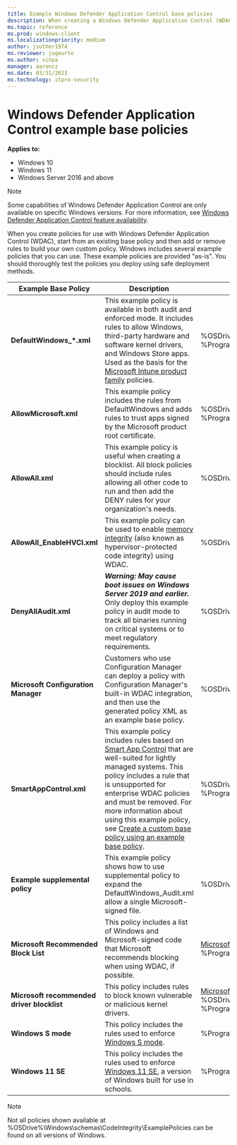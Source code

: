 ```yaml
---
title: Example Windows Defender Application Control base policies
description: When creating a Windows Defender Application Control (WDAC) policy for an organization, start from one of the many available example base policies.
ms.topic: reference
ms.prod: windows-client
ms.localizationpriority: medium
author: jsuther1974
ms.reviewer: jogeurte
ms.author: vinpa
manager: aaroncz
ms.date: 03/31/2023
ms.technology: itpro-security
---
```


# Windows Defender Application Control example base policies

**Applies to:**

- Windows 10
- Windows 11
- Windows Server 2016 and above

> [!NOTE]
> Some capabilities of Windows Defender Application Control are only available on specific Windows versions. For more information, see [Windows Defender Application Control feature availability](feature-availability.md).

When you create policies for use with Windows Defender Application Control (WDAC), start from an existing base policy and then add or remove rules to build your own custom policy. Windows includes several example policies that you can use. These example policies are provided "as-is". You should thoroughly test the policies you deploy using safe deployment methods.

| **Example Base Policy** | **Description** | **Where it can be found** |
|-------------------------|---------------------------------------------------------------|--------|
| **DefaultWindows_\*.xml** | This example policy is available in both audit and enforced mode. It includes rules to allow Windows, third-party hardware and software kernel drivers, and Windows Store apps. Used as the basis for the [Microsoft Intune product family](https://www.microsoft.com/security/business/endpoint-management/microsoft-intune) policies. | %OSDrive%\Windows\schemas\CodeIntegrity\ExamplePolicies\DefaultWindows_\*.xml <br> %ProgramFiles%\WindowsApps\Microsoft.WDAC.WDACWizard*\DefaultWindows_Audit.xml |
| **AllowMicrosoft.xml** | This example policy includes the rules from DefaultWindows and adds rules to trust apps signed by the Microsoft product root certificate. | %OSDrive%\Windows\schemas\CodeIntegrity\ExamplePolicies\AllowMicrosoft.xml <br> %ProgramFiles%\WindowsApps\Microsoft.WDAC.WDACWizard*\AllowMicrosoft.xml |
| **AllowAll.xml** | This example policy is useful when creating a blocklist. All block policies should include rules allowing all other code to run and then add the DENY rules for your organization's needs. | %OSDrive%\Windows\schemas\CodeIntegrity\ExamplePolicies\AllowAll.xml |
| **AllowAll_EnableHVCI.xml** | This example policy can be used to enable [memory integrity](https://support.microsoft.com/windows/core-isolation-e30ed737-17d8-42f3-a2a9-87521df09b78) (also known as hypervisor-protected code integrity) using WDAC. | %OSDrive%\Windows\schemas\CodeIntegrity\ExamplePolicies\AllowAll_EnableHVCI.xml |
| **DenyAllAudit.xml** | ***Warning: May cause boot issues on Windows Server 2019 and earlier.*** Only deploy this example policy in audit mode to track all binaries running on critical systems or to meet regulatory requirements. | %OSDrive%\Windows\schemas\CodeIntegrity\ExamplePolicies\DenyAllAudit.xml |
| **Microsoft Configuration Manager** | Customers who use Configuration Manager can deploy a policy with Configuration Manager's built-in WDAC integration, and then use the generated policy XML as an example base policy. | %OSDrive%\Windows\CCM\DeviceGuard on a managed endpoint |
| **SmartAppControl.xml** | This example policy includes rules based on [Smart App Control](https://support.microsoft.com/topic/what-is-smart-app-control-285ea03d-fa88-4d56-882e-6698afdb7003) that are well-suited for lightly managed systems. This policy includes a rule that is unsupported for enterprise WDAC policies and must be removed. For more information about using this example policy, see [Create a custom base policy using an example base policy](create-wdac-policy-for-lightly-managed-devices.md#create-a-custom-base-policy-using-an-example-wdac-base-policy). | %OSDrive%\Windows\schemas\CodeIntegrity\ExamplePolicies\SmartAppControl.xml <br>%ProgramFiles%\WindowsApps\Microsoft.WDAC.WDACWizard*\SignedReputable.xml |
| **Example supplemental policy** | This example policy shows how to use supplemental policy to expand the DefaultWindows_Audit.xml allow a single Microsoft-signed file. | %OSDrive%\Windows\schemas\CodeIntegrity\ExamplePolicies\DefaultWindows_Supplemental.xml |
| **Microsoft Recommended Block List** | This policy includes a list of Windows and Microsoft-signed code that Microsoft recommends blocking when using WDAC, if possible. | [Microsoft recommended block rules](/windows/security/threat-protection/windows-defender-application-control/microsoft-recommended-block-rules) <br> %ProgramFiles%\WindowsApps\Microsoft.WDAC.WDACWizard*\Recommended_UserMode_Blocklist.xml |
| **Microsoft recommended driver blocklist** | This policy includes rules to block known vulnerable or malicious kernel drivers. | [Microsoft recommended driver block rules](/windows/security/threat-protection/windows-defender-application-control/microsoft-recommended-driver-block-rules) <br> %OSDrive%\Windows\schemas\CodeIntegrity\ExamplePolicies\RecommendedDriverBlock_Enforced.xml <br> %ProgramFiles%\WindowsApps\Microsoft.WDAC.WDACWizard*\Recommended_Driver_Blocklist.xml |
| **Windows S mode** | This policy includes the rules used to enforce [Windows S mode](https://support.microsoft.com/windows/windows-10-and-windows-11-in-s-mode-faq-851057d6-1ee9-b9e5-c30b-93baebeebc85). | %ProgramFiles%\WindowsApps\Microsoft.WDAC.WDACWizard*\WinSiPolicy.xml.xml |
| **Windows 11 SE** | This policy includes the rules used to enforce [Windows 11 SE](/education/windows/windows-11-se-overview), a version of Windows built for use in schools. | %ProgramFiles%\WindowsApps\Microsoft.WDAC.WDACWizard*\WinSEPolicy.xml.xml |

> [!NOTE]
> Not all policies shown available at %OSDrive%\Windows\schemas\CodeIntegrity\ExamplePolicies can be found on all versions of Windows.
